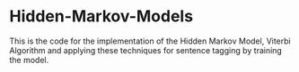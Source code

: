 # Hidden-Markov-Models
This is the code for the implementation of the Hidden Markov Model, Viterbi Algorithm and applying these techniques for sentence tagging by training the model.
